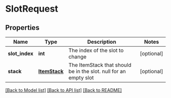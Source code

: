 # SlotRequest

## Properties
Name | Type | Description | Notes
------------ | ------------- | ------------- | -------------
**slot_index** | **int** | The index of the slot to change | [optional] 
**stack** | [**ItemStack**](ItemStack.md) | The ItemStack that should be in the slot. null for an empty slot | [optional] 

[[Back to Model list]](../README.md#documentation-for-models) [[Back to API list]](../README.md#documentation-for-api-endpoints) [[Back to README]](../README.md)


